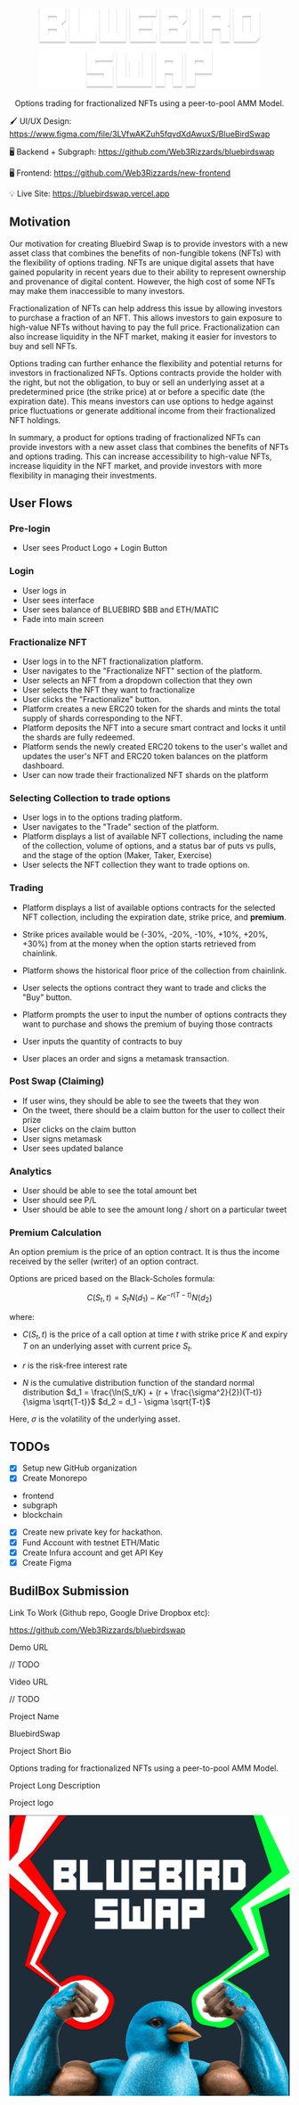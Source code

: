 <p align="center">
<img src="https://github.com/Web3Rizzards/.github/blob/main/profile/MainLogo.svg" width=400/>

<p align="center">
Options trading for fractionalized NFTs using a peer-to-pool AMM Model.

🖌️ UI/UX Design: <https://www.figma.com/file/3LVfwAKZuh5fqvdXdAwuxS/BlueBirdSwap>

🖥️ Backend + Subgraph: <https://github.com/Web3Rizzards/bluebirdswap>

🖥️ Frontend: <https://github.com/Web3Rizzards/new-frontend>

💡 Live Site: <https://bluebirdswap.vercel.app>

## Motivation

Our motivation for creating Bluebird Swap is to provide investors with a new asset class that combines the benefits of non-fungible tokens (NFTs) with the flexibility of options trading. NFTs are unique digital assets that have gained popularity in recent years due to their ability to represent ownership and provenance of digital content. However, the high cost of some NFTs may make them inaccessible to many investors.

Fractionalization of NFTs can help address this issue by allowing investors to purchase a fraction of an NFT. This allows investors to gain exposure to high-value NFTs without having to pay the full price. Fractionalization can also increase liquidity in the NFT market, making it easier for investors to buy and sell NFTs.

Options trading can further enhance the flexibility and potential returns for investors in fractionalized NFTs. Options contracts provide the holder with the right, but not the obligation, to buy or sell an underlying asset at a predetermined price (the strike price) at or before a specific date (the expiration date). This means investors can use options to hedge against price fluctuations or generate additional income from their fractionalized NFT holdings.

In summary, a product for options trading of fractionalized NFTs can provide investors with a new asset class that combines the benefits of NFTs and options trading. This can increase accessibility to high-value NFTs, increase liquidity in the NFT market, and provide investors with more flexibility in managing their investments.

## User Flows

### Pre-login

- User sees Product Logo + Login Button

### Login

- User logs in
- User sees interface
- User sees balance of BLUEBIRD $BB and ETH/MATIC
- Fade into main screen

### Fractionalize NFT

- User logs in to the NFT fractionalization platform.
- User navigates to the "Fractionalize NFT" section of the platform.
- User selects an NFT from a dropdown collection that they own
- User selects the NFT they want to fractionalize
- User clicks the "Fractionalize" button.
- Platform creates a new ERC20 token for the shards and mints the total supply of shards corresponding to the NFT.
- Platform deposits the NFT into a secure smart contract and locks it until the shards are fully redeemed.
- Platform sends the newly created ERC20 tokens to the user's wallet and updates the user's NFT and ERC20 token balances on the platform dashboard.
- User can now trade their fractionalized NFT shards on the platform

### Selecting Collection to trade options

- User logs in to the options trading platform.
- User navigates to the "Trade" section of the platform.
- Platform displays a list of available NFT collections, including the name of the collection, volume of options, and a status bar of puts vs pulls, and the stage of the option (Maker, Taker, Exercise)
- User selects the NFT collection they want to trade options on.

### Trading

- Platform displays a list of available options contracts for the selected NFT collection, including the expiration date, strike price, and **premium**.

- Strike prices available would be (-30%, -20%, -10%, +10%, +20%, +30%) from at the money when the option starts retrieved from chainlink.
- Platform shows the historical floor price of the collection from chainlink.
- User selects the options contract they want to trade and clicks the "Buy" button.
- Platform prompts the user to input the number of options contracts they want to purchase and shows the premium of buying those contracts
- User inputs the quantity of contracts to buy
- User places an order and signs a metamask transaction.

### Post Swap (Claiming)

- If user wins, they should be able to see the tweets that they won
- On the tweet, there should be a claim button for the user to collect their prize
- User clicks on the claim button
- User signs metamask
- User sees updated balance

### Analytics

- User should be able to see the total amount bet
- User should see P/L
- User should be able to see the amount long / short on a particular tweet

### Premium Calculation

An option premium is the price of an option contract. It is thus the income received by the seller (writer) of an option contract.

Options are priced based on the Black-Scholes formula:

$$C(S_t, t) = S_tN(d_1) - Ke^{-r(T-t)}N(d_2)$$

where:

- $C(S_t, t)$ is the price of a call option at time $t$ with strike price $K$ and expiry $T$ on an underlying asset with current price $S_t$.

- $r$ is the risk-free interest rate
- $N$ is the cumulative distribution function of the standard normal distribution
$d_1 = \frac{\ln(S_t/K) + (r + \frac{\sigma^2}{2})(T-t)}{\sigma \sqrt{T-t}}$
$d_2 = d_1 - \sigma \sqrt{T-t}$

Here, $\sigma$ is the volatility of the underlying asset.


## TODOs

- [x] Setup new GitHub organization
- [x] Create Monorepo
 - frontend
 - subgraph
 - blockchain
- [x] Create new private key for hackathon.
- [x] Fund Account with testnet ETH/Matic
- [x] Create Infura account and get API Key
- [x] Create Figma

## BudilBox Submission

Link To Work (Github repo, Google Drive Dropbox etc):

https://github.com/Web3Rizzards/bluebirdswap

Demo URL

// TODO

Video URL

// TODO

Project Name

BluebirdSwap

Project Short Bio

Options trading for fractionalized NFTs using a peer-to-pool AMM Model.

Project Long Description

Project logo

![bluebird](https://github.com/Web3Rizzards/.github/blob/main/profile/Logo.png)
